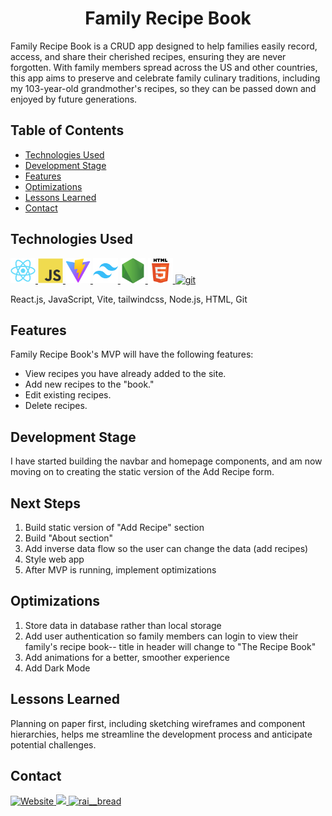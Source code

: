 <h1 align="center">Family Recipe Book</h1>

<p>
  Family Recipe Book is a CRUD app designed to help families easily record, access, and share their cherished recipes, ensuring they are never forgotten. 
  With family members spread across the US and other countries, this app aims to preserve and celebrate family culinary traditions, including my 103-year-old grandmother's recipes, so they can be passed down and enjoyed by future generations.
</p>

## Table of Contents
- [Technologies Used](#technologies-used)
- [Development Stage](#development-stage)
- [Features](#features)
- [Optimizations](#optimizations)
- [Lessons Learned](#lessons-learned)
- [Contact](#contact)

## Technologies Used 
<!-- React -->
<a href="https://react.dev/" target="_blank" rel="noreferrer"> 
    <img src="https://raw.githubusercontent.com/devicons/devicon/ca28c779441053191ff11710fe24a9e6c23690d6/icons/react/react-original.svg" alt="React.js" width="40" height="40"/> 
</a> 

<!-- JS -->
<a href="https://developer.mozilla.org/en-US/docs/Web/JavaScript" target="_blank" rel="noreferrer"> 
    <img src="https://raw.githubusercontent.com/devicons/devicon/master/icons/javascript/javascript-original.svg" alt="javascript" width="40" height="40"/> 
</a> 

<!-- VITE -->
<a href="https://vite.dev/" target="_blank" rel="noreferrer"> 
    <img src="https://raw.githubusercontent.com/devicons/devicon/ca28c779441053191ff11710fe24a9e6c23690d6/icons/vitejs/vitejs-original.svg" alt="Vite" width="40" height="40"/> 
</a> 

<!-- Tailwind -->
<a href="https://tailwindcss.com/" target="_blank" rel="noreferrer"> 
    <img src="https://raw.githubusercontent.com/devicons/devicon/ca28c779441053191ff11710fe24a9e6c23690d6/icons/tailwindcss/tailwindcss-original.svg" alt="tailwindcss" width="40" height="40"/> 
</a> 

<!-- Nodejs -->
<a href="https://nodejs.org/en/" target="_blank" rel="noreferrer"> 
    <img src="https://raw.githubusercontent.com/devicons/devicon/ca28c779441053191ff11710fe24a9e6c23690d6/icons/nodejs/nodejs-original.svg" alt="nodejs" width="40" height="40"/> 
</a> 

<a href="https://www.w3.org/html/" target="_blank" rel="noreferrer"> 
  <img src="https://raw.githubusercontent.com/devicons/devicon/master/icons/html5/html5-original-wordmark.svg" alt="html5" width="40" height="40"/> 
</a> 
<a href="https://git-scm.com/" target="_blank" rel="noreferrer"> 
  <img src="https://www.vectorlogo.zone/logos/git-scm/git-scm-icon.svg" alt="git" width="40" height="40"/> 
</a>
<p>React.js, JavaScript, Vite, tailwindcss, Node.js, HTML, Git</p>

## Features
<p>Family Recipe Book's MVP will have the following features:</p>
<ul>
    <li>View recipes you have already added to the site.</li>
    <li>Add new recipes to the "book."</li>
    <li>Edit existing recipes.</li>
    <li>Delete recipes.</li>
</ul>

## Development Stage
<p>I have started building the navbar and homepage components, and am now moving on to creating the static version of the Add Recipe form.</p>

## Next Steps
<ol>
    <li>Build static version of "Add Recipe" section</li>
    <li>Build "About section"</li>
    <li>Add inverse data flow so the user can change the data (add recipes)</li>
    <li>Style web app</li>
    <li>After MVP is running, implement optimizations</li>
</ol>

## Optimizations
<ol>
    <li>Store data in database rather than local storage</li>
    <li>Add user authentication so family members can login to view their family's recipe book-- title in header will change to "The <LastName's> Recipe Book"</li>
    <li>Add animations for a better, smoother experience</li>
    <li>Add Dark Mode</li>
</ol>

## Lessons Learned
<p>Planning on paper first, including sketching wireframes and component hierarchies, helps me streamline the development process and anticipate potential challenges.</p>

## Contact
<p> 
  <a href="https://raisadorzback.netlify.app/" target="blank">
    <img src="https://img.shields.io/badge/Website-563d7c?&style=for-the-badge" alt="Website">
  </a>
  <a href="https://www.linkedin.com/in/raisa-d/">
    <img src="https://img.shields.io/badge/LinkedIn-046E6D?logo=linkedin&style=for-the-badge">
  </a>
  <a href="https://twitter.com/rai__bread" target="blank">
    <img src="https://img.shields.io/badge/Twitter-563d7c?logo=twitter&style=for-the-badge&logoColor=white" alt="rai__bread" />
  </a> 
</p>